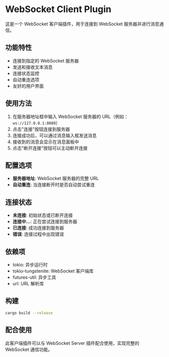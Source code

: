 # WebSocket Client Plugin

这是一个 WebSocket 客户端插件，用于连接到 WebSocket 服务器并进行消息通信。

## 功能特性

- 连接到指定的 WebSocket 服务器
- 发送和接收文本消息
- 连接状态监控
- 自动重连选项
- 友好的用户界面

## 使用方法

1. 在服务器地址框中输入 WebSocket 服务器的 URL（例如：`ws://127.0.0.1:8080`）
2. 点击"连接"按钮连接到服务器
3. 连接成功后，可以通过消息输入框发送消息
4. 接收到的消息会显示在消息面板中
5. 点击"断开连接"按钮可以主动断开连接

## 配置选项

- **服务器地址**: WebSocket 服务器的完整 URL
- **自动重连**: 当连接断开时是否自动尝试重连

## 连接状态

- **未连接**: 初始状态或已断开连接
- **连接中...**: 正在尝试连接到服务器
- **已连接**: 成功连接到服务器
- **错误**: 连接过程中出现错误

## 依赖项

- tokio: 异步运行时
- tokio-tungstenite: WebSocket 客户端库
- futures-util: 异步工具
- url: URL 解析库

## 构建

```bash
cargo build --release
```

## 配合使用

此客户端插件可以与 WebSocket Server 插件配合使用，实现完整的 WebSocket 通信功能。

